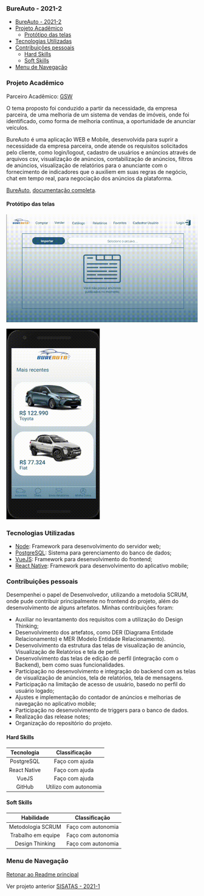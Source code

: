 ### BureAuto - 2021-2	
- [BureAuto - 2021-2](#bureauto---2021-2)
- [Projeto Acadêmico](#projeto-acadêmico)
  - [Protótipo das telas](#protótipo-das-telas)
- [Tecnologias Utilizadas](#tecnologias-utilizadas)
- [Contribuições pessoais](#contribuições-pessoais)
  - [Hard Skills](#hard-skills)
  - [Soft Skills](#soft-skills)
- [Menu de Navegação](#menu-de-navegação)

### Projeto Acadêmico

Parceiro Acadêmico: [GSW](http://www.gsw.com.br/)

O tema proposto foi conduzido a partir da necessidade, da empresa parceira, de uma melhoria de um sistema de vendas de imóveis, onde foi identificado, como forma de melhoria contínua, a oportunidade de anunciar veículos.

BureAuto é uma aplicação WEB e Mobile, desenvolvida para suprir a necessidade da empresa parceira, onde atende os requisitos solicitados pelo cliente, como login/logout, cadastro de usuários e anúncios através de arquivos csv, visualização de anúncios, contabilização de anúncios, filtros de anúncios, visualização de relatórios para o anunciante com o fornecimento de indicadores que o auxiliem em suas regras de negócio, chat em tempo real, para negociação dos anúncios da plataforma.

[BureAuto](https://github.com/BureauTech/BureAuto), [documentação completa](https://github.com/BureauTech/BureAuto/blob/master/doc/artefatos/documentacao_BureAuto.pdf).


#### Protótipo das telas

![Versão WEB](https://github.com/BureauTech/BureAuto/blob/master/doc/gif/wireframe_web.gif)

![Versão Mobile](https://github.com/BureauTech/BureAuto/blob/master/doc/gif/wireframe_app.gif)

### Tecnologias Utilizadas

- [Node](https://nodejs.org/): Framework para desenvolvimento do servidor web;
- [PostgreSQL](https://www.postgresql.org/): Sistema para gerenciamento do banco de dados;
- [VueJS](https://vuejs.org/): Framework para desenvolvimento do frontend;
- [React Native](https://reactnative.dev/): Framework para desenvolvimento do aplicativo mobile;

### Contribuições pessoais

Desempenhei o papel de Desenvolvedor, utilizando a metodolia SCRUM, onde pude contribuir principalmente no frontend do projeto, além do desenvolvimento de alguns artefatos. Minhas contribuições foram:

- Auxiliar no levantamento dos requisitos com a utilização do Design Thinking;
- Desenvolvimento dos artefatos, como DER (Diagrama Entidade Relacionamento) e MER (Modelo Entidade Relacionamento).
- Desenvolvimento da estrutura das telas de visualização de anúncio, Visualização de Relatórios e tela de perfil.
- Desenvolvimento das telas de edição de perfil (integração com o Backend), bem como suas funcionalidades.
- Participação no desenvolvimento e integração do backend com as telas de visualização de anúncios, tela de relatórios, tela de mensagens.
- Participação na limitação de acesso de usuário, basedo no perfil do usuário logado;
- Ajustes e implementação do contador de anúncios e melhorias de navegação no aplicativo mobile;
- Participação no desenvolvimento de triggers para o banco de dados.
- Realização das release notes;
- Organização do repositório do projeto.
 
#### Hard Skills

| Tecnologia  |   Classificação   |
| :---------: | :---------------: |
| PostgreSQL  |  Faço com ajuda   |
|   React Native    | Faço com ajuda |
|   VueJS   |  Faço com ajuda   |
|   GitHub    | Utilizo com autonomia |

#### Soft Skills

|     Habilidade     |   Classificação    |
| :----------------: | :----------------: |
| Metodologia SCRUM  | Faço com autonomia |
| Trabalho em equipe | Faço com autonomia |
|  Design Thinking   | Faço com autonomia |

### Menu de Navegação

[Retonar ao Readme principal](https://github.com/charles-ramos/Portfolio-Charles-Ferreira-Ramos)

Ver projeto anterior [SISATAS - 2021-1](https://github.com/charles-ramos/Portfolio-Charles-Ferreira-Ramos/blob/master/Projetos/SISATAS.md)